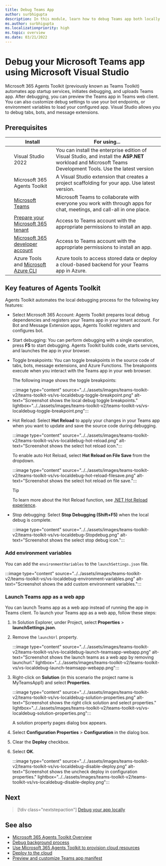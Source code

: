 ```yaml
---
title: Debug Teams App
author: surbhigupta 
description: In this module, learn how to debug Teams app both locally and using Teams App Test tool, launch Teams app as web app, and about key features of Agents Toolkit.
ms.author: surbhigupta 
ms.localizationpriority: high
ms.topic: overview
ms.date: 03/21/2022
---
```


# Debug your Microsoft Teams app using Microsoft Visual Studio

Microsoft 365 Agents Toolkit (previously known as Teams Toolkit) automates app startup services, initiates debugging, and uploads Teams app. After debugging, you can preview the Teams app in Teams web client. You can also customize debug settings to use your bot endpoints, or environment variables to load your configured app. Visual Studio allows you to debug tabs, bots, and message extensions.

## Prerequisites

| &nbsp; | Install | For using... |
| --- | --- | --- |
| &nbsp; | Visual Studio 2022 | You can install the enterprise edition of Visual Studio, and install the **ASP.NET** workload and Microsoft Teams Development Tools. Use the latest version |
| &nbsp; | Microsoft 365 Agents Toolkit | A Visual Studio extension that creates a project scaffolding for your app. Use latest version. |
| &nbsp; | [Microsoft Teams](https://www.microsoft.com/microsoft-teams/download-app) | Microsoft Teams to collaborate with everyone you work with through apps for chat, meetings, and call-all in one place. |
| &nbsp; | [Prepare your Microsoft 365 tenant](~/concepts/build-and-test/prepare-your-o365-tenant.md) | Access to Teams account with the appropriate permissions to install an app. |
| &nbsp; | [Microsoft 365 developer account](~/concepts/build-and-test/prepare-your-o365-tenant.md) | Access to Teams account with the appropriate permissions to install an app. |
| &nbsp; | Azure Tools and [Microsoft Azure CLI](/cli/azure/install-azure-cli) | Azure tools to access stored data or deploy a cloud-based backend for your Teams app in Azure. |

## Key features of Agents Toolkit

Agents Toolkit automates the local debugging process for the following key features:

* Select Microsoft 365 Account: Agents Toolkit prepares local debug dependencies and registers your Teams app in your tenant account. For Bot and Message Extension apps, Agents Toolkit registers and configures bot.

* Start debugging: You can perform debugging with a single operation, press **F5** to start debugging. Agents Toolkit builds code, starts services, and launches the app in your browser.

* Toggle breakpoints: You can toggle breakpoints in the source code of tabs, bots, message extensions, and Azure Functions. The breakpoints execute when you interact with the Teams app in your web browser.

  The following image shows the toggle breakpoints:

    :::image type="content" source="../../assets/images/teams-toolkit-v2/teams-toolkit-vs/vs-localdebug-toggle-breakpoint.png" alt-text="Screenshot shows the local debug toggle breakpoints." lightbox="../../assets/images/teams-toolkit-v2/teams-toolkit-vs/vs-localdebug-toggle-breakpoint.png":::

* Hot Reload: Select **Hot Reload** to apply your changes in your Teams app when you want to update and save the source code during debugging.

    :::image type="content" source="../../assets/images/teams-toolkit-v2/teams-toolkit-vs/vs-localdebug-hot-reload.png" alt-text="Screenshot shows the select hot reload icon.":::

    To enable auto Hot Reload, select **Hot Reload on File Save** from the dropdown.

    :::image type="content" source="../../assets/images/teams-toolkit-v2/teams-toolkit-vs/vs-localdebug-hot-reload-filesave.png" alt-text="Screenshot shows the select hot reload on file save.":::
  
   > [!Tip]
   > To learn more about the Hot Reload function, see [.NET Hot Reload experience](https://devblogs.microsoft.com/dotnet/introducing-net-hot-reload/).

* Stop debugging: Select **Stop Debugging (Shift+F5)** when the local debug is complete.

    :::image type="content" source="../../assets/images/teams-toolkit-v2/teams-toolkit-vs/vs-localdebug-Stopdebug.png" alt-text="Screenshot shows the select stop debug icon.":::

### Add environment variables

You can add the `environmentVariables` to the `launchSettings.json` file.

:::image type="content" source="../../assets/images/teams-toolkit-v2/teams-toolkit-vs/vs-localdebug-environment-variables.png" alt-text="Screenshot shows the add custom environment variables.":::

### Launch Teams app as a web app

You can launch Teams app as a web app instead of running the app in Teams client. To launch your Teams app as a web app, follow these steps:

1. In Solution Explorer, under Project, select **Properties** > **launchSettings.json**.

1. Remove the `launchUrl` property.

   :::image type="content" source="../../assets/images/teams-toolkit-v2/teams-toolkit-vs/vs-localdebug-launch-teamsapp-webapp.png" alt-text="Screenshot shows the launch teams as a web app by removing launchurl." lightbox="../../assets/images/teams-toolkit-v2/teams-toolkit-vs/vs-localdebug-launch-teamsapp-webapp.png":::

1. Right-click on **Solution** (in this scenario the project name is MyTeamsApp1) and select **Properties**.

   :::image type="content" source="../../assets/images/teams-toolkit-v2/teams-toolkit-vs/vs-localdebug-solution-properties.png" alt-text="Screenshot shows the right click solution and select properties." lightbox="../../assets/images/teams-toolkit-v2/teams-toolkit-vs/vs-localdebug-solution-properties.png":::

   A solution property pages dialog box appears.

1. Select **Configuration Properties** > **Configuration** in the dialog box.
1. Clear the **Deploy** checkbox.
1. Select **OK**.

   :::image type="content" source="../../assets/images/teams-toolkit-v2/teams-toolkit-vs/vs-localdebug-disable-deploy.png" alt-text="Screenshot shows the uncheck deploy in configuration properties." lightbox="../../assets/images/teams-toolkit-v2/teams-toolkit-vs/vs-localdebug-disable-deploy.png":::

## Next

> [!div class="nextstepaction"]
> [Debug your app locally](debug-local-vs.md)

## See also

* [Microsoft 365 Agents Toolkit Overview](teams-toolkit-fundamentals-vs.md)
* [Debug background process](debug-background-process-vs.md)
* [Use Microsoft 365 Agents Toolkit to provision cloud resources](provision-vs.md)
* [Deploy to the cloud](deploy-vs.md)
* [Preview and customize Teams app manifest](TeamsFx-preview-and-customize-app-manifest-vs.md)
